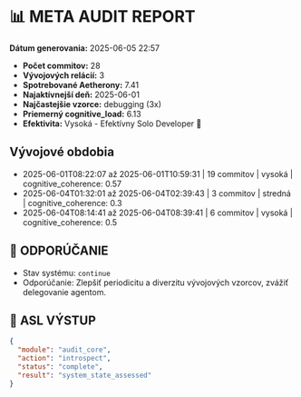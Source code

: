# 📊 META AUDIT REPORT

**Dátum generovania:** 2025-06-05 22:57

- **Počet commitov:** 28
- **Vývojových relácií:** 3
- **Spotrebované Aetherony:** 7.41
- **Najaktívnejší deň:** 2025-06-01
- **Najčastejšie vzorce:** debugging (3x)
- **Priemerný cognitive_load:** 6.13
- **Efektivita:** Vysoká - Efektívny Solo Developer 💪

## Vývojové obdobia
- 2025-06-01T08:22:07 až 2025-06-01T10:59:31 | 19 commitov | vysoká | cognitive_coherence: 0.57
- 2025-06-04T01:32:01 až 2025-06-04T02:39:43 | 3 commitov | stredná | cognitive_coherence: 0.3
- 2025-06-04T08:14:41 až 2025-06-04T08:39:41 | 6 commitov | vysoká | cognitive_coherence: 0.5

## 📌 ODPORÚČANIE
- Stav systému: `continue`
- Odporúčanie: Zlepšiť periodicitu a diverzitu vývojových vzorcov, zvážiť delegovanie agentom.

## 🔁 ASL VÝSTUP
```json
{
  "module": "audit_core",
  "action": "introspect",
  "status": "complete",
  "result": "system_state_assessed"
}
```
